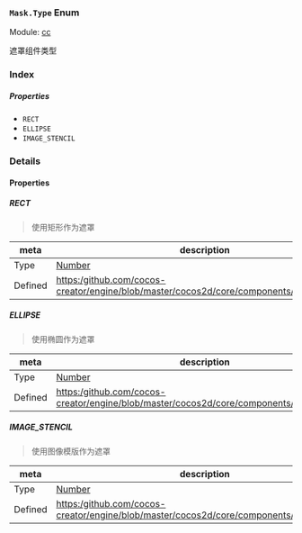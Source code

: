 ### `Mask.Type` Enum



Module: [cc](../modules/cc.md)




遮罩组件类型

### Index

##### Properties

  - `RECT`
  - `ELLIPSE`
  - `IMAGE_STENCIL`

### Details

#### Properties


##### RECT

> 使用矩形作为遮罩

| meta | description |
|------|-------------|
| Type | <a href="https://developer.mozilla.org/en/JavaScript/Reference/Global_Objects/Number" class="crosslink external" target="_blank">Number</a> |
| Defined | [https:/github.com/cocos-creator/engine/blob/master/cocos2d/core/components/CCMask.js:43](https:/github.com/cocos-creator/engine/blob/master/cocos2d/core/components/CCMask.js#L43) |



##### ELLIPSE

> 使用椭圆作为遮罩

| meta | description |
|------|-------------|
| Type | <a href="https://developer.mozilla.org/en/JavaScript/Reference/Global_Objects/Number" class="crosslink external" target="_blank">Number</a> |
| Defined | [https:/github.com/cocos-creator/engine/blob/master/cocos2d/core/components/CCMask.js:49](https:/github.com/cocos-creator/engine/blob/master/cocos2d/core/components/CCMask.js#L49) |



##### IMAGE_STENCIL

> 使用图像模版作为遮罩

| meta | description |
|------|-------------|
| Type | <a href="https://developer.mozilla.org/en/JavaScript/Reference/Global_Objects/Number" class="crosslink external" target="_blank">Number</a> |
| Defined | [https:/github.com/cocos-creator/engine/blob/master/cocos2d/core/components/CCMask.js:55](https:/github.com/cocos-creator/engine/blob/master/cocos2d/core/components/CCMask.js#L55) |


